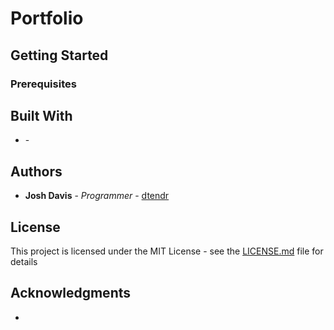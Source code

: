 # Portfolio 

## Getting Started

### Prerequisites


## Built With

* []() - 

## Authors

* **Josh Davis** - *Programmer* - [dtendr](https://github.com/dtendr)

## License

This project is licensed under the MIT License - see the [LICENSE.md](LICENSE.md) file for details

## Acknowledgments

* 
